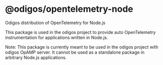 # @odigos/opentelemetry-node

Odigos distribution of OpenTelemetry for Node.js

This package is used in the odigos project to provide auto OpenTelemetry instrumentation for applications written in Node.js.

Note: This package is currently meant to be used in the odigos project with odigos OpAMP server. It cannot be used as a standalone package in arbitrary Node.js applications.
